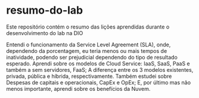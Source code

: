 # resumo-do-lab
Este repositório contém o resumo das lições aprendidas durante o desenvolvimento do lab na DIO

Entendi o funcionamento da Service Level Agreement (SLA), onde, dependendo da porcentagem, eu teria menos ou mais tempos de inatividade, podendo ser prejudicial dependendo do tipo de resultado esperado.
Aprendi sobre os modelos de Cloud Service: IaaS, SaaS, PaaS e também a sem servidores, FaaS;
A diferença entre os 3 modelos existentes, privada, pública e híbrida, respectivamente. 
Também estudei sobre Despesas de capitais e operacionais, CapEx e OpEx;
E, por último mas não menos importante, aprendi sobre os benefícios da Nuvem. 
